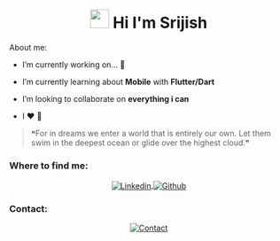 
 <h1 align="center"> <img src="https://emoji.gg/assets/emoji/7279-vibecat.gif" width="34"/> Hi I'm Srijish </h1>

<p>About me:</p>

- I’m currently working on... 🤔

- I’m currently learning about <b>Mobile</b> with <b>Flutter/Dart</b>

- I’m looking to collaborate on <b>everything i can</b>

- I ❤️ 🦉

> ❝For in dreams we enter a world that is entirely our own. Let them swim in the deepest ocean or glide over the highest cloud.❞

<h3 align="left">Where to find me:</h3>
<p align="center">
 <a href="https://linkedin.com/in/srijish-r" target="_blank">
  <picture>
    <source media="(prefers-color-scheme: dark)" srcset="https://img.shields.io/badge/Linkedin-%230D1117.svg?&style=for-the-badge&logo=Linkedin&logoColor=white">
    <img align="center" alt="Linkedin" src="https://img.shields.io/badge/Linkedin-%23ffffff.svg?&style=for-the-badge&logo=Linkedin&logoColor=black">
  </picture>
 </a>
 <a href="https://github.com/srijsihrj28" target="_blank">
  <picture>
    <source media="(prefers-color-scheme: dark)" srcset="https://img.shields.io/badge/GitHub-%230D1117?style=for-the-badge&logo=github&logoColor=white">
    <img align="center" alt="Github" src="https://img.shields.io/badge/GitHub-white?style=for-the-badge&logo=github&logoColor=black">
  </picture>
 </a>
</p>

<p>
<h3 align="left">Contact:</h3>
<div align="center">
 <a href="mailto:srijishrj@gmail.com">
  <picture>
    <source media="(prefers-color-scheme: dark)" srcset="https://img.shields.io/badge/-contact@lucasjosino.com-%230D1117?style=for-the-badge&logo=Mail.Ru&logoColor=white&link=mailto:contact@lucasjosino.com">
    <img align="center" alt="Contact" src="https://img.shields.io/badge/-srijishrj@gmail.com-white?style=for-the-badge&logo=Mail.Ru&logoColor=black&link=mailto:contact@lucasjosino.com">
  </picture>
 </a>
 </div>
 </p>
